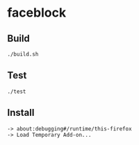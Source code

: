 # faceblock

## Build

```
./build.sh
```

## Test

```
./test
```

## Install

```
-> about:debugging#/runtime/this-firefox
-> Load Temporary Add-on...
```